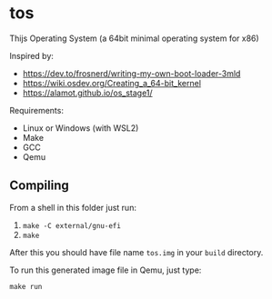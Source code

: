 # tos
Thijs Operating System (a 64bit minimal operating system for x86)

Inspired by:
- https://dev.to/frosnerd/writing-my-own-boot-loader-3mld
- https://wiki.osdev.org/Creating_a_64-bit_kernel
- https://alamot.github.io/os_stage1/

Requirements:
- Linux or Windows (with WSL2)
- Make
- GCC
- Qemu

## Compiling

From a shell in this folder just run:

1. `make -C external/gnu-efi`
2. `make`

After this you should have file name `tos.img` in your `build` directory.

To run this generated image file in Qemu, just type:

`make run`
